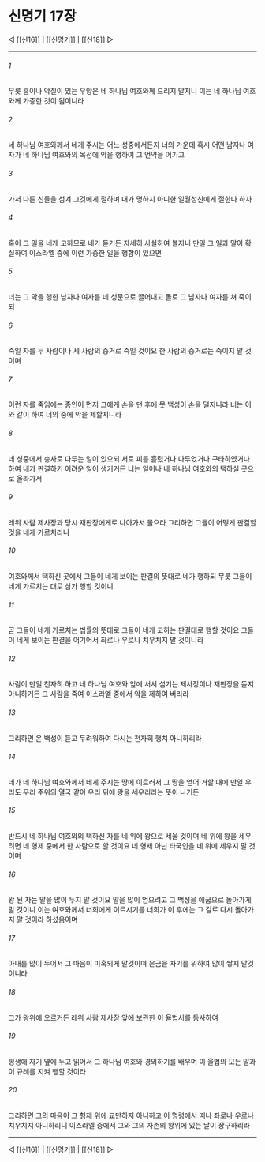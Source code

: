 # 신명기 17장

◁ [[신16]] | [[신명기]] | [[신18]] ▷
***

###### 1
무릇 흠이나 악질이 있는 우양은 네 하나님 여호와께 드리지 말지니 이는 네 하나님 여호와께 가증한 것이 됨이니라

###### 2
네 하나님 여호와께서 네게 주시는 어느 성중에서든지 너의 가운데 혹시 어떤 남자나 여자가 네 하나님 여호와의 목전에 악을 행하여 그 언약을 어기고

###### 3
가서 다른 신들을 섬겨 그것에게 절하며 내가 명하지 아니한 일월성신에게 절한다 하자

###### 4
혹이 그 일을 네게 고하므로 네가 듣거든 자세히 사실하여 볼지니 만일 그 일과 말이 확실하여 이스라엘 중에 이런 가증한 일을 행함이 있으면

###### 5
너는 그 악을 행한 남자나 여자를 네 성문으로 끌어내고 돌로 그 남자나 여자를 쳐 죽이되

###### 6
죽일 자를 두 사람이나 세 사람의 증거로 죽일 것이요 한 사람의 증거로는 죽이지 말 것이며

###### 7
이런 자를 죽임에는 증인이 먼저 그에게 손을 댄 후에 뭇 백성이 손을 댈지니라 너는 이와 같이 하여 너의 중에 악을 제할지니라

###### 8
네 성중에서 송사로 다투는 일이 있으되 서로 피를 흘렸거나 다투었거나 구타하였거나 하여 네가 판결하기 어려운 일이 생기거든 너는 일어나 네 하나님 여호와의 택하실 곳으로 올라가서

###### 9
레위 사람 제사장과 당시 재판장에게로 나아가서 물으라 그리하면 그들이 어떻게 판결할 것을 네게 가르치리니

###### 10
여호와께서 택하신 곳에서 그들이 네게 보이는 판결의 뜻대로 네가 행하되 무릇 그들이 네게 가르치는 대로 삼가 행할 것이니

###### 11
곧 그들이 네게 가르치는 법률의 뜻대로 그들이 네게 고하는 판결대로 행할 것이요 그들이 네게 보이는 판결을 어기어서 좌로나 우로나 치우치지 말 것이니라

###### 12
사람이 만일 천자히 하고 네 하나님 여호와 앞에 서서 섬기는 제사장이나 재판장을 듣지 아니하거든 그 사람을 죽여 이스라엘 중에서 악을 제하여 버리라

###### 13
그리하면 온 백성이 듣고 두려워하여 다시는 천자히 행치 아니하리라

###### 14
네가 네 하나님 여호와께서 네게 주시는 땅에 이르러서 그 땅을 얻어 거할 때에 만일 우리도 우리 주위의 열국 같이 우리 위에 왕을 세우리라는 뜻이 나거든

###### 15
반드시 네 하나님 여호와의 택하신 자를 네 위에 왕으로 세울 것이며 네 위에 왕을 세우려면 네 형제 중에서 한 사람으로 할 것이요 네 형제 아닌 타국인을 네 위에 세우지 말 것이며

###### 16
왕 된 자는 말을 많이 두지 말 것이요 말을 많이 얻으려고 그 백성을 애굽으로 돌아가게 말 것이니 이는 여호와께서 너희에게 이르시기를 너희가 이 후에는 그 길로 다시 돌아가지 말 것이라 하셨음이며

###### 17
아내를 많이 두어서 그 마음이 미혹되게 말것이며 은금을 자기를 위하여 많이 쌓지 말것이니라

###### 18
그가 왕위에 오르거든 레위 사람 제사장 앞에 보관한 이 율법서를 등사하여

###### 19
평생에 자기 옆에 두고 읽어서 그 하나님 여호와 경외하기를 배우며 이 율법의 모든 말과 이 규례를 지켜 행할 것이라

###### 20
그리하면 그의 마음이 그 형제 위에 교만하지 아니하고 이 명령에서 떠나 좌로나 우로나 치우치지 아니하리니 이스라엘 중에서 그와 그의 자손의 왕위에 있는 날이 장구하리라

***
◁ [[신16]] | [[신명기]] | [[신18]] ▷